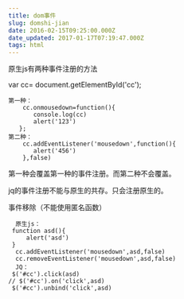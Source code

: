 ```yaml
---
title: dom事件
slug: domshi-jian
date: 2016-02-15T09:25:00.000Z
date_updated: 2017-01-17T07:19:47.000Z
tags: html
---
```


原生js有两种事件注册的方法

var cc=   document.getElementById('cc');

    第一种：
        cc.onmousedown=function(){
           console.log(cc)
           alert('123')
       };
    第二种：
        cc.addEventListener('mousedown',function(){
           alert('456')
        },false)
    

第一种会覆盖第一种的事件注册。而第二种不会覆盖。

jq的事件注册不能与原生的共存。只会注册原生的。

事件移除（不能使用匿名函数）

      原生js：
     function asd(){     
         alert('asd')
     }
      cc.addEventListener('mousedown',asd,false)
      cc.removeEventListener('mousedown',asd,false)
      JQ：
     $('#cc').click(asd)
    // $('#cc').on('click',asd)
     $('#cc').unbind('click',asd)
    
